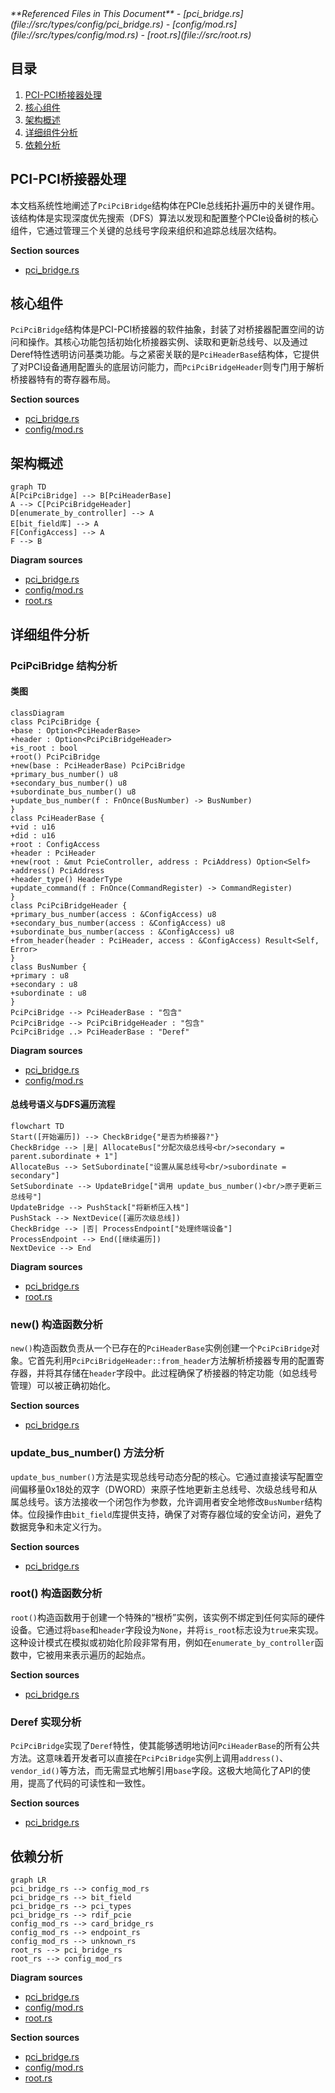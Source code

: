 <cite>
**Referenced Files in This Document**
- [pci_bridge.rs](file://src/types/config/pci_bridge.rs)
- [config/mod.rs](file://src/types/config/mod.rs)
- [root.rs](file://src/root.rs)
</cite>

## 目录
1. [PCI-PCI桥接器处理](#pci-pci桥接器处理)
2. [核心组件](#核心组件)
3. [架构概述](#架构概述)
4. [详细组件分析](#详细组件分析)
5. [依赖分析](#依赖分析)

## PCI-PCI桥接器处理

本文档系统性地阐述了`PciPciBridge`结构体在PCIe总线拓扑遍历中的关键作用。该结构体是实现深度优先搜索（DFS）算法以发现和配置整个PCIe设备树的核心组件，它通过管理三个关键的总线号字段来组织和追踪总线层次结构。

**Section sources**
- [pci_bridge.rs](file://src/types/config/pci_bridge.rs#L1-L110)

## 核心组件

`PciPciBridge`结构体是PCI-PCI桥接器的软件抽象，封装了对桥接器配置空间的访问和操作。其核心功能包括初始化桥接器实例、读取和更新总线号、以及通过Deref特性透明访问基类功能。与之紧密关联的是`PciHeaderBase`结构体，它提供了对PCI设备通用配置头的底层访问能力，而`PciPciBridgeHeader`则专门用于解析桥接器特有的寄存器布局。

**Section sources**
- [pci_bridge.rs](file://src/types/config/pci_bridge.rs#L1-L110)
- [config/mod.rs](file://src/types/config/mod.rs#L1-L131)

## 架构概述

```mermaid
graph TD
A[PciPciBridge] --> B[PciHeaderBase]
A --> C[PciPciBridgeHeader]
D[enumerate_by_controller] --> A
E[bit_field库] --> A
F[ConfigAccess] --> A
F --> B
```

**Diagram sources**
- [pci_bridge.rs](file://src/types/config/pci_bridge.rs#L1-L110)
- [config/mod.rs](file://src/types/config/mod.rs#L1-L131)
- [root.rs](file://src/root.rs#L1-L192)

## 详细组件分析

### PciPciBridge 结构分析

#### 类图
```mermaid
classDiagram
class PciPciBridge {
+base : Option<PciHeaderBase>
+header : Option<PciPciBridgeHeader>
+is_root : bool
+root() PciPciBridge
+new(base : PciHeaderBase) PciPciBridge
+primary_bus_number() u8
+secondary_bus_number() u8
+subordinate_bus_number() u8
+update_bus_number(f : FnOnce(BusNumber) -> BusNumber)
}
class PciHeaderBase {
+vid : u16
+did : u16
+root : ConfigAccess
+header : PciHeader
+new(root : &mut PcieController, address : PciAddress) Option<Self>
+address() PciAddress
+header_type() HeaderType
+update_command(f : FnOnce(CommandRegister) -> CommandRegister)
}
class PciPciBridgeHeader {
+primary_bus_number(access : &ConfigAccess) u8
+secondary_bus_number(access : &ConfigAccess) u8
+subordinate_bus_number(access : &ConfigAccess) u8
+from_header(header : PciHeader, access : &ConfigAccess) Result<Self, Error>
}
class BusNumber {
+primary : u8
+secondary : u8
+subordinate : u8
}
PciPciBridge --> PciHeaderBase : "包含"
PciPciBridge --> PciPciBridgeHeader : "包含"
PciPciBridge ..> PciHeaderBase : "Deref"
```

**Diagram sources**
- [pci_bridge.rs](file://src/types/config/pci_bridge.rs#L1-L110)
- [config/mod.rs](file://src/types/config/mod.rs#L1-L131)

#### 总线号语义与DFS遍历流程
```mermaid
flowchart TD
Start([开始遍历]) --> CheckBridge{"是否为桥接器?"}
CheckBridge --> |是| AllocateBus["分配次级总线号<br/>secondary = parent.subordinate + 1"]
AllocateBus --> SetSubordinate["设置从属总线号<br/>subordinate = secondary"]
SetSubordinate --> UpdateBridge["调用 update_bus_number()<br/>原子更新三总线号"]
UpdateBridge --> PushStack["将新桥压入栈"]
PushStack --> NextDevice([遍历次级总线])
CheckBridge --> |否| ProcessEndpoint["处理终端设备"]
ProcessEndpoint --> End([继续遍历])
NextDevice --> End
```

**Diagram sources**
- [pci_bridge.rs](file://src/types/config/pci_bridge.rs#L70-L100)
- [root.rs](file://src/root.rs#L1-L192)

### new() 构造函数分析

`new()`构造函数负责从一个已存在的`PciHeaderBase`实例创建一个`PciPciBridge`对象。它首先利用`PciPciBridgeHeader::from_header`方法解析桥接器专用的配置寄存器，并将其存储在`header`字段中。此过程确保了桥接器的特定功能（如总线号管理）可以被正确初始化。

**Section sources**
- [pci_bridge.rs](file://src/types/config/pci_bridge.rs#L25-L35)

### update_bus_number() 方法分析

`update_bus_number()`方法是实现总线号动态分配的核心。它通过直接读写配置空间偏移量0x18处的双字（DWORD）来原子性地更新主总线号、次级总线号和从属总线号。该方法接收一个闭包作为参数，允许调用者安全地修改`BusNumber`结构体。位段操作由`bit_field`库提供支持，确保了对寄存器位域的安全访问，避免了数据竞争和未定义行为。

**Section sources**
- [pci_bridge.rs](file://src/types/config/pci_bridge.rs#L70-L100)

### root() 构造函数分析

`root()`构造函数用于创建一个特殊的“根桥”实例，该实例不绑定到任何实际的硬件设备。它通过将`base`和`header`字段设为`None`，并将`is_root`标志设为`true`来实现。这种设计模式在模拟或初始化阶段非常有用，例如在`enumerate_by_controller`函数中，它被用来表示遍历的起始点。

**Section sources**
- [pci_bridge.rs](file://src/types/config/pci_bridge.rs#L15-L23)

### Deref 实现分析

`PciPciBridge`实现了`Deref`特性，使其能够透明地访问`PciHeaderBase`的所有公共方法。这意味着开发者可以直接在`PciPciBridge`实例上调用`address()`、`vendor_id()`等方法，而无需显式地解引用`base`字段。这极大地简化了API的使用，提高了代码的可读性和一致性。

**Section sources**
- [pci_bridge.rs](file://src/types/config/pci_bridge.rs#L102-L108)

## 依赖分析

```mermaid
graph LR
pci_bridge_rs --> config_mod_rs
pci_bridge_rs --> bit_field
pci_bridge_rs --> pci_types
pci_bridge_rs --> rdif_pcie
config_mod_rs --> card_bridge_rs
config_mod_rs --> endpoint_rs
config_mod_rs --> unknown_rs
root_rs --> pci_bridge_rs
root_rs --> config_mod_rs
```

**Diagram sources**
- [pci_bridge.rs](file://src/types/config/pci_bridge.rs#L1-L110)
- [config/mod.rs](file://src/types/config/mod.rs#L1-L131)
- [root.rs](file://src/root.rs#L1-L192)

**Section sources**
- [pci_bridge.rs](file://src/types/config/pci_bridge.rs#L1-L110)
- [config/mod.rs](file://src/types/config/mod.rs#L1-L131)
- [root.rs](file://src/root.rs#L1-L192)